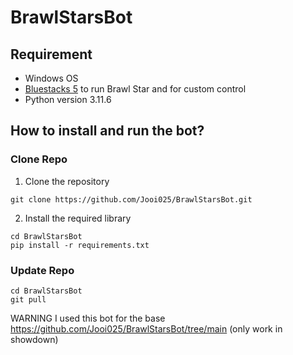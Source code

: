 # BrawlStarsBot

## Requirement
* Windows OS
* [Bluestacks 5](https://www.bluestacks.com/download.html) to run Brawl Star and for custom control
* Python version 3.11.6

## How to install and run the bot?
### 
### Clone Repo
1. Clone the repository 
```
git clone https://github.com/Jooi025/BrawlStarsBot.git
```
2. Install the required library
```
cd BrawlStarsBot
pip install -r requirements.txt
```
### Update Repo 
```
cd BrawlStarsBot
git pull
```




WARNING I used this bot for the base https://github.com/Jooi025/BrawlStarsBot/tree/main
(only work in showdown)
